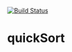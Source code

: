 [![Build Status](https://travis-ci.org/SVolkoff/quickSort.svg?branch=master)](https://travis-ci.org/SVolkoff/quickSort)

# quickSort
